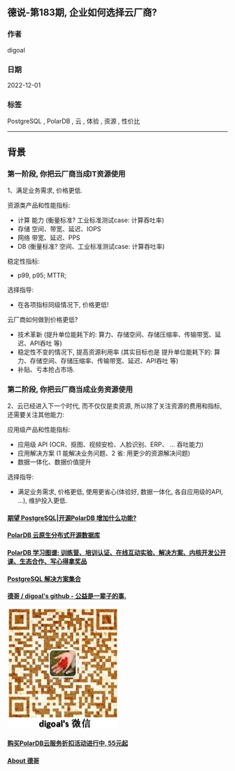 ## 德说-第183期, 企业如何选择云厂商?    
                                          
### 作者                                          
digoal                                          
                                          
### 日期                                          
2022-12-01                                       
                                          
### 标签                                          
PostgreSQL , PolarDB , 云 , 体验 , 资源 , 性价比                       
                                          
----                                          
                                          
## 背景      
### 第一阶段, 你把云厂商当成IT资源使用  
1、满足业务需求, 价格更低.   
  
  
资源类产品和性能指标:   
- 计算 能力 (衡量标准? 工业标准测试case: 计算吞吐率)   
- 存储 空间、带宽、延迟、IOPS   
- 网络 带宽、延迟、PPS   
- DB (衡量标准? 空间、工业标准测试case: 计算吞吐率)   
  
  
稳定性指标:   
- p99, p95; MTTR;    
  
选择指导:  
- 在各项指标同级情况下, 价格更低!    
  
  
云厂商如何做到价格更低?   
- 技术革新 (提升单位能耗下的: 算力、存储空间、存储压缩率、传输带宽、延迟、API吞吐 等)    
- 稳定性不变的情况下, 提高资源利用率 (其实目标也是 提升单位能耗下的: 算力、存储空间、存储压缩率、传输带宽、延迟、API吞吐 等)     
- 补贴、亏本抢占市场.    
  
### 第二阶段, 你把云厂商当成业务资源使用  
  
2、云已经进入下一个时代, 而不仅仅是卖资源, 所以除了关注资源的费用和指标, 还需要关注其他能力:  
  
应用级产品和性能指标:     
- 应用级 API (OCR、抠图、视频安检、人脸识别、ERP、 ... 吞吐能力)      
- 应用解决方案 (1 能解决业务问题、2 省: 用更少的资源解决问题)       
- 数据一体化、数据价值提升      
  
  
选择指导:  
- 满足业务需求, 价格更低, 使用更省心(体验好, 数据一体化, 各自应用级的API, ...), 维护投入更低.    
  
  
#### [期望 PostgreSQL|开源PolarDB 增加什么功能?](https://github.com/digoal/blog/issues/76 "269ac3d1c492e938c0191101c7238216")
  
  
#### [PolarDB 云原生分布式开源数据库](https://github.com/ApsaraDB "57258f76c37864c6e6d23383d05714ea")
  
  
#### [PolarDB 学习图谱: 训练营、培训认证、在线互动实验、解决方案、内核开发公开课、生态合作、写心得拿奖品](https://www.aliyun.com/database/openpolardb/activity "8642f60e04ed0c814bf9cb9677976bd4")
  
  
#### [PostgreSQL 解决方案集合](../201706/20170601_02.md "40cff096e9ed7122c512b35d8561d9c8")
  
  
#### [德哥 / digoal's github - 公益是一辈子的事.](https://github.com/digoal/blog/blob/master/README.md "22709685feb7cab07d30f30387f0a9ae")
  
  
![digoal's wechat](../pic/digoal_weixin.jpg "f7ad92eeba24523fd47a6e1a0e691b59")
  
  
#### [购买PolarDB云服务折扣活动进行中, 55元起](https://www.aliyun.com/activity/new/polardb-yunparter?userCode=bsb3t4al "e0495c413bedacabb75ff1e880be465a")
  
  
#### [About 德哥](https://github.com/digoal/blog/blob/master/me/readme.md "a37735981e7704886ffd590565582dd0")
  
